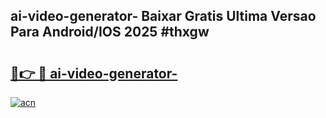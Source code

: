 ## ai-video-generator- Baixar Gratis Ultima Versao Para Android/IOS 2025 #thxgw

# <h2><a href="https://ainizakaria.my?title=ai-video-generator-&ref=20M">🔗👉 🔴 ai-video-generator-</a></h2>

[![acn](https://github.com/user-attachments/assets/0f9c940e-d8b0-45ae-aac7-cd30a18b3e1c)](https://ainizakaria.my?title=ai-video-generator-&ref=20M)

